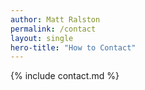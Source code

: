 ```yaml
---
author: Matt Ralston
permalink: /contact
layout: single
hero-title: "How to Contact"
---
```


{% include contact.md %}

